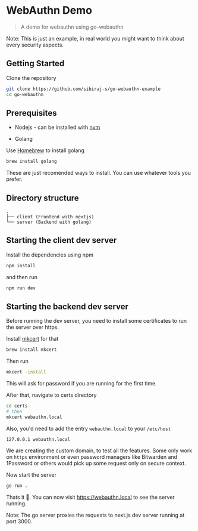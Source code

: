# WebAuthn Demo

> A demo for webauthn using go-webauthn

Note: This is just an example, in real world you might want to think about every security aspects.

## Getting Started

Clone the repository

```bash
git clone https://github.com/sibiraj-s/go-webauthn-example
cd go-webauthn
```

## Prerequisites

- Nodejs - can be installed with [nvm](https://github.com/nvm-sh/nvm)

- Golang

Use [Homebrew](https://brew.sh/) to install golang

```bash
brew install golang
```

These are just recomended ways to install. You can use whatever tools you prefer.

## Directory structure

```
.
├── client (Frontend with nextjs)
└── server (Backend with golang)
```

## Starting the client dev server

Install the dependencies using npm

```bash
npm install
```

and then run

```bash
npm run dev
```

## Starting the backend dev server

Before running the dev server, you need to install some certificates to run the server over https.

Install [mkcert](https://github.com/FiloSottile/mkcert) for that

```bash
brew install mkcert
```

Then run

```bash
mkcert -install
```

This will ask for password if you are running for the first time.

After that, navigate to certs directory

```bash
cd certs
# then
mkcert webauthn.local
```

Also, you'd need to add the entry `webauthn.local` to your `/etc/host`

```
127.0.0.1 webauthn.local
```

We are creating the custom domain, to test all the features. Some only work on `https` environment or even password managers like Bitwarden and 1Password or others would pick up some request only on
secure context.

Now start the server

```bash
go run .
```

Thats it 🎉. You can now visit https://webauthn.local to see the server running.

Note: The go server proxies the requests to next.js dev server running at port 3000.

